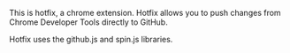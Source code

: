 ﻿This is hotfix, a chrome extension. Hotfix allows you to push changes from 
Chrome Developer Tools directly to GitHub. 

Hotfix uses the github.js and spin.js libraries. 

